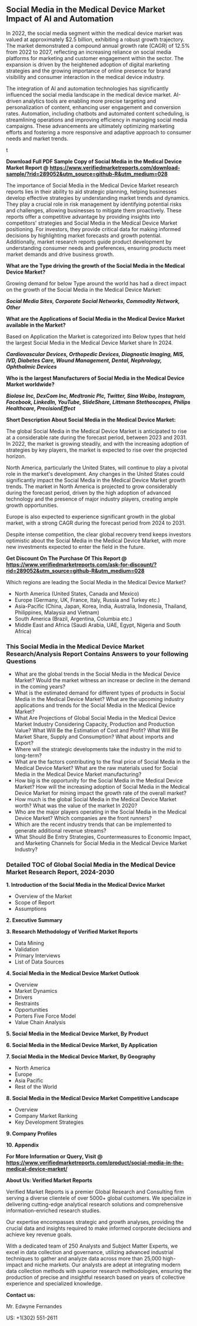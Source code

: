 <h2>Social Media in the Medical Device Market Impact of AI and Automation</h2><p>In 2022, the social media segment within the medical device market was valued at approximately $2.5 billion, exhibiting a robust growth trajectory. The market demonstrated a compound annual growth rate (CAGR) of 12.5% from 2022 to 2027, reflecting an increasing reliance on social media platforms for marketing and customer engagement within the sector. The expansion is driven by the heightened adoption of digital marketing strategies and the growing importance of online presence for brand visibility and consumer interaction in the medical device industry.</p><p>The integration of AI and automation technologies has significantly influenced the social media landscape in the medical device market. AI-driven analytics tools are enabling more precise targeting and personalization of content, enhancing user engagement and conversion rates. Automation, including chatbots and automated content scheduling, is streamlining operations and improving efficiency in managing social media campaigns. These advancements are ultimately optimizing marketing efforts and fostering a more responsive and adaptive approach to consumer needs and market trends.</p>t</p><p id="" class=""><strong>Download Full PDF Sample Copy of Social Media in the Medical Device Market Report @ <a href="https://www.verifiedmarketreports.com/download-sample/?rid=289052&utm_source=github-R&utm_medium=028" target="_blank">https://www.verifiedmarketreports.com/download-sample/?rid=289052&utm_source=github-R&utm_medium=028</a></strong></p><p>The importance of&nbsp;Social Media in the Medical Device Market research reports lies in their ability to aid strategic planning, helping businesses develop effective strategies by understanding market trends and dynamics. They play a crucial role in risk management by identifying potential risks and challenges, allowing businesses to mitigate them proactively. These reports offer a competitive advantage by providing insights into competitors' strategies and Social Media in the Medical Device Market positioning. For investors, they provide critical data for making informed decisions by highlighting market forecasts and growth potential. Additionally, market research reports guide product development by understanding consumer needs and preferences, ensuring products meet market demands and drive business growth.</p><p><strong>What are the&nbsp;Type driving the growth of the Social Media in the Medical Device Market?</strong></p><p id="" class="">Growing demand for below Type around the world has had a direct impact on the growth of the Social Media in the Medical Device Market:</p><em><strong>Social Media Sites, Corporate Social Networks, Commodity Network, Other</strong></em></p><strong>What are the&nbsp;Applications&nbsp;of Social Media in the Medical Device Market available in the Market?</strong></p><p id="" class="">Based on Application the Market is categorized into Below types that held the largest Social Media in the Medical Device Market share In 2024.</p><em><strong>Cardiovascular Devices, Orthopedic Devices, Diagnostic Imaging, MIS, IVD, Diabetes Care, Wound Management, Dental, Nephrology, Ophthalmic Devices</strong></em></p><strong>Who is the largest Manufacturers of Social Media in the Medical Device Market worldwide?</strong></p><p><em><strong>Biolase Inc, DexCom Inc, Medtronic Plc, Twitter, Sina Weibo, Instagram, Facebook, LinkedIn, YouTube, SlideShare, Littmann Stethoscopes, Philips Healthcare, PrecisionEffect</strong></em></p><p id="" class=""><strong>Short Description About Social Media in the Medical Device Market:</strong></p><p>The global Social Media in the Medical Device Market is anticipated to rise at a considerable rate during the forecast period, between 2023 and 2031. In 2022, the market is growing steadily, and with the increasing adoption of strategies by key players, the market is expected to rise over the projected horizon.</p><p>North America, particularly the United States, will continue to play a pivotal role in the market's development. Any changes in the United States could significantly impact the Social Media in the Medical Device Market growth trends. The market in North America is projected to grow considerably during the forecast period, driven by the high adoption of advanced technology and the presence of major industry players, creating ample growth opportunities.</p><p>Europe is also expected to experience significant growth in the global market, with a strong CAGR during the forecast period from 2024 to 2031.</p><p>Despite intense competition, the clear global recovery trend keeps investors optimistic about the Social Media in the Medical Device Market, with more new investments expected to enter the field in the future.</p><p id="" class=""><strong>Get Discount On The Purchase Of This Report @ <a href="https://www.verifiedmarketreports.com/ask-for-discount/?rid=289052&utm_source=github-R&utm_medium=028" target="_blank">https://www.verifiedmarketreports.com/ask-for-discount/?rid=289052&utm_source=github-R&utm_medium=028</a></strong></p>Which regions are leading the Social Media in the Medical Device Market?</p><ul><li>North America (United States, Canada and Mexico)</li><li>Europe (Germany, UK, France, Italy, Russia and Turkey etc.)</li><li>Asia-Pacific (China, Japan, Korea, India, Australia, Indonesia, Thailand, Philippines, Malaysia and Vietnam)</li><li>South America (Brazil, Argentina, Columbia etc.)</li><li>Middle East and Africa (Saudi Arabia, UAE, Egypt, Nigeria and South Africa)</li></ul><h3 id="" class="">This Social Media in the Medical Device Market Research/Analysis Report Contains Answers to your following Questions</h3><ul><li>What are the global trends in the Social Media in the Medical Device Market? Would the market witness an increase or decline in the demand in the coming years?</li><li>What is the estimated demand for different types of products in Social Media in the Medical Device Market? What are the upcoming industry applications and trends for the Social Media in the Medical Device Market?</li><li>What Are Projections of Global Social Media in the Medical Device Market Industry Considering Capacity, Production and Production Value? What Will Be the Estimation of Cost and Profit? What Will Be Market Share, Supply and Consumption? What about imports and Export?</li><li>Where will the strategic developments take the industry in the mid to long-term?</li><li>What are the factors contributing to the final price of Social Media in the Medical Device Market? What are the raw materials used for Social Media in the Medical Device Market manufacturing?</li><li>How big is the opportunity for the Social Media in the Medical Device Market? How will the increasing adoption of Social Media in the Medical Device Market for mining impact the growth rate of the overall market?</li><li>How much is the global Social Media in the Medical Device Market worth? What was the value of the market In 2020?</li><li>Who are the major players operating in the Social Media in the Medical Device Market? Which companies are the front runners?</li><li>Which are the recent industry trends that can be implemented to generate additional revenue streams?</li><li>What Should Be Entry Strategies, Countermeasures to Economic Impact, and Marketing Channels for Social Media in the Medical Device Market Industry?</li></ul><h3 id="" class="">Detailed TOC of Global Social Media in the Medical Device Market Research Report, 2024-2030</h3><p id="" class=""><strong>1. Introduction of the Social Media in the Medical Device Market</strong></p><ul><li>Overview of the Market</li><li>Scope of Report</li><li>Assumptions</li></ul><p id="" class=""><strong>2. Executive Summary</strong></p><p id="" class=""><strong>3. Research Methodology of Verified Market Reports</strong></p><ul><li>Data Mining</li><li>Validation</li><li>Primary Interviews</li><li>List of Data Sources</li></ul><p id="" class=""><strong>4. Social Media in the Medical Device Market Outlook</strong></p><ul><li>Overview</li><li>Market Dynamics</li><li>Drivers</li><li>Restraints</li><li>Opportunities</li><li>Porters Five Force Model</li><li>Value Chain Analysis</li></ul><p id="" class=""><strong>5. Social Media in the Medical Device Market, By Product</strong></p><p id="" class=""><strong>6. Social Media in the Medical Device Market, By Application</strong></p><p id="" class=""><strong>7. Social Media in the Medical Device Market, By Geography</strong></p><ul><li>North America</li><li>Europe</li><li>Asia Pacific</li><li>Rest of the World</li></ul><p id="" class=""><strong>8. Social Media in the Medical Device Market Competitive Landscape</strong></p><ul><li>Overview</li><li>Company Market Ranking</li><li>Key Development Strategies</li></ul><p id="" class=""><strong>9. Company Profiles</strong></p><p id="" class=""><strong>10. Appendix</strong></p><p id="" class=""><strong>For More Information or Query, Visit @ <a href="https://www.verifiedmarketreports.com/product/social-media-in-the-medical-device-market/" target="_blank">https://www.verifiedmarketreports.com/product/social-media-in-the-medical-device-market/</a></strong></p><p id="" class=""><strong>About Us: Verified Market Reports</strong></p><p id="" class="">Verified Market Reports is a premier Global Research and Consulting firm serving a diverse clientele of over 5000+ global customers. We specialize in delivering cutting-edge analytical research solutions and comprehensive information-enriched research studies.</p><p id="" class="">Our expertise encompasses strategic and growth analyses, providing the crucial data and insights required to make informed corporate decisions and achieve key revenue goals.</p><p id="" class="">With a dedicated team of 250 Analysts and Subject Matter Experts, we excel in data collection and governance, utilizing advanced industrial techniques to gather and analyze data across more than 25,000 high-impact and niche markets. Our analysts are adept at integrating modern data collection methods with superior research methodologies, ensuring the production of precise and insightful research based on years of collective experience and specialized knowledge.</p><p id="" class=""><strong>Contact us:</strong></p><p id="" class="">Mr. Edwyne Fernandes</p><p id="" class="">US: +1(302) 551-2611</p>